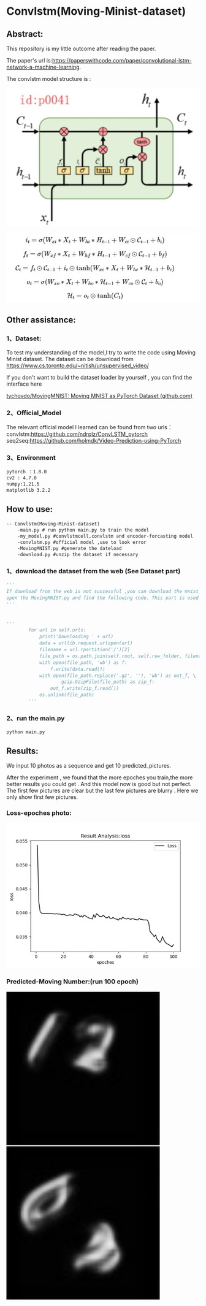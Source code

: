 # Convlstm(Moving-Minist-dataset)

## Abstract:

This repository is my little  outcome after reading the paper.

The paper's url is:https://paperswithcode.com/paper/convolutional-lstm-network-a-machine-learning. 

The convlstm model structure is :

![image-20230126222606107](./photos/convlstm2.jpg)

![image-20230126222606107](./photos/convlstm1.jpg)



## Other assistance:

### 1、Dataset:

To test my understanding of the model,I try to write the code using Moving Minist dataset.
The dataset can be download from https://www.cs.toronto.edu/~nitish/unsupervised_video/

If you don't want to build the dataset loader by yourself , you can find the interface here

[tychovdo/MovingMNIST: Moving MNIST as PyTorch Dataset (github.com)](https://github.com/tychovdo/MovingMNIST)

### 2、Official_Model

The relevant official model I learned can be found from two urls：
convlstm:https://github.com/ndrplz/ConvLSTM_pytorch
seq2seq:https://github.com/holmdk/Video-Prediction-using-PyTorch

### 3、Environment

```
pytorch ：1.8.0
cv2 : 4.7.0
numpy:1.21.5
matplotlib 3.2.2
```





## How to use:

```
-- Convlstm(Moving-Minist-dataset)
	-main.py # run python main.py to train the model 
	-my_model.py #convlstmcell,convlstm and encoder-forcasting model
	-convlstm.py #official model ,use to look error
	-MovingMNIST.py #generate the dateload
	-download.py #unzip the dataset if necessary
```



### 1、download the dataset from the web (See Dataset part)

```python
'''
If download from the web is not successful ,you can download the mnist_test_seq.npy into the ./raw file
open the MovingMNIST.py and find the following code. This part is used to  download from the web automatically. Comment out this part to bypass the download.
'''


'''
        for url in self.urls:
            print('Downloading ' + url)
            data = urllib.request.urlopen(url)
            filename = url.rpartition('/')[2]
            file_path = os.path.join(self.root, self.raw_folder, filename)
            with open(file_path, 'wb') as f:
                f.write(data.read())
            with open(file_path.replace('.gz', ''), 'wb') as out_f, \
                    gzip.GzipFile(file_path) as zip_f:
                out_f.write(zip_f.read())
            os.unlink(file_path)
        '''
```



### 2、run the main.py

```
python main.py
```

## Results:

We input 10 photos as a sequence and get 10 predicted_pictures.

After the experiment , we found that the more epoches you train,the more better results  you could get . And this model now is good but not perfect. The first few pictures are clear but the last few pictures are blurry . Here we only show first few pictures.

### Loss-epoches photo:

![image-20230126222606107](./my_model_loss.png)



### Predicted-Moving Number:(run 100 epoch)

<img src="./predict_1.jpg" width="400px" />



<img src="./predict_2.jpg" width="400px" />




